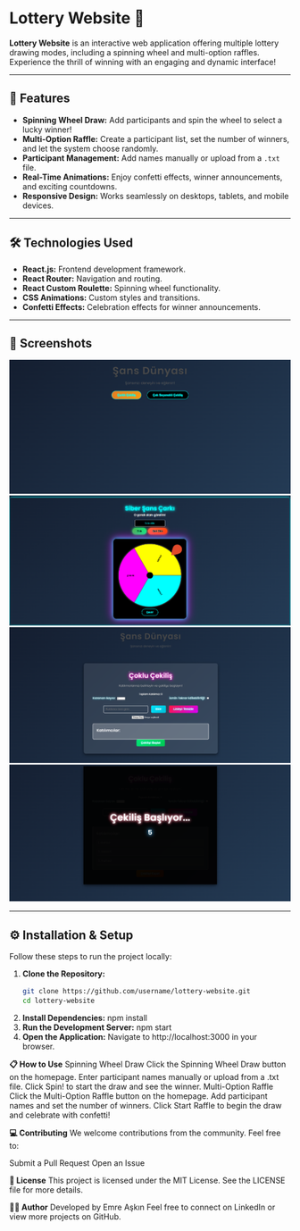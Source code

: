 # Lottery Website 🎯

**Lottery Website** is an interactive web application offering multiple lottery drawing modes, including a spinning wheel and multi-option raffles. Experience the thrill of winning with an engaging and dynamic interface!

---

## 🚀 Features
- **Spinning Wheel Draw:** Add participants and spin the wheel to select a lucky winner!
- **Multi-Option Raffle:** Create a participant list, set the number of winners, and let the system choose randomly.
- **Participant Management:** Add names manually or upload from a `.txt` file.
- **Real-Time Animations:** Enjoy confetti effects, winner announcements, and exciting countdowns.
- **Responsive Design:** Works seamlessly on desktops, tablets, and mobile devices.

---

## 🛠️ Technologies Used
- **React.js:** Frontend development framework.
- **React Router:** Navigation and routing.
- **React Custom Roulette:** Spinning wheel functionality.
- **CSS Animations:** Custom styles and transitions.
- **Confetti Effects:** Celebration effects for winner announcements.

---

## 📸 Screenshots
![alt text](image.png)
![alt text](image-1.png)
![alt text](image-2.png)  
![alt text](image-3.png)

---

## ⚙️ Installation & Setup
Follow these steps to run the project locally:

1. **Clone the Repository:**
   ```bash
   git clone https://github.com/username/lottery-website.git
   cd lottery-website
2. **Install Dependencies:**
npm install
3. **Run the Development Server:**
npm start
4. **Open the Application:**
Navigate to http://localhost:3000 in your browser.

**📋 How to Use**
Spinning Wheel Draw
Click the Spinning Wheel Draw button on the homepage.
Enter participant names manually or upload from a .txt file.
Click Spin! to start the draw and see the winner.
Multi-Option Raffle
Click the Multi-Option Raffle button on the homepage.
Add participant names and set the number of winners.
Click Start Raffle to begin the draw and celebrate with confetti!

**💻 Contributing**
We welcome contributions from the community. Feel free to:

Submit a Pull Request
Open an Issue

**📜 License**
This project is licensed under the MIT License. See the LICENSE file for more details.

**👨‍💻 Author**
Developed by Emre Aşkın
Feel free to connect on LinkedIn or view more projects on GitHub.
